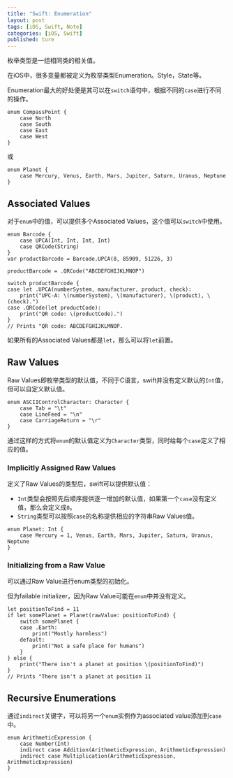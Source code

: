 ```yaml
---
title: "Swift: Enumeration"
layout: post
tags: [iOS, Swift, Note]
categories: [iOS, Swift]
published: ture
---
```


枚举类型是一组相同类的相关值。

在iOS中，很多变量都被定义为枚举类型Enumeration。Style，State等。

Enumeration最大的好处便是其可以在`switch`语句中，根据不同的`case`进行不同的操作。

```
enum CompassPoint {
    case North
    case South
    case East
    case West
} 
```

或

```
enum Planet {
    case Mercury, Venus, Earth, Mars, Jupiter, Saturn, Uranus, Neptune
}
```


## Associated Values

对于`enum`中的值，可以提供多个Associated Values，这个值可以`switch`中使用。

```
enum Barcode {
    case UPCA(Int, Int, Int, Int)
    case QRCode(String)
}
var productBarcode = Barcode.UPCA(8, 85909, 51226, 3)

productBarcode = .QRCode("ABCDEFGHIJKLMNOP")
 
switch productBarcode {
case let .UPCA(numberSystem, manufacturer, product, check):
    print("UPC-A: \(numberSystem), \(manufacturer), \(product), \(check).")
case .QRCode(let productCode):
    print("QR code: \(productCode).")
}
// Prints "QR code: ABCDEFGHIJKLMNOP.
```

如果所有的Associated Values都是`let`，那么可以将`let`前置。

## Raw Values

Raw Values即枚举类型的默认值，不同于C语言，swift并没有定义默认的`Int`值，但可以自定义默认值。

```
enum ASCIIControlCharacter: Character {
    case Tab = "\t"
    case LineFeed = "\n"
    case CarriageReturn = "\r"
}
```

通过这样的方式将`enum`的默认值定义为`Character`类型，同时给每个`case`定义了相应的值。

### Implicitly Assigned Raw Values

定义了Raw Values的类型后，swift可以提供默认值：

*  `Int`类型会按照先后顺序提供逐一增加的默认值，如果第一个`case`没有定义值，那么会定义成`0`。
*  `String`类型可以按照`case`的名称提供相应的字符串Raw Values值。

```
enum Planet: Int {
    case Mercury = 1, Venus, Earth, Mars, Jupiter, Saturn, Uranus, Neptune
}
```


### Initializing from a Raw Value

可以通过Raw Value进行enum类型的初始化。

但为failable initializer，因为Raw Value可能在`enum`中并没有定义。

```
let positionToFind = 11
if let somePlanet = Planet(rawValue: positionToFind) {
    switch somePlanet {
    case .Earth:
        print("Mostly harmless")
    default:
        print("Not a safe place for humans")
    }
} else {
    print("There isn't a planet at position \(positionToFind)")
}
// Prints "There isn't a planet at position 11
```

## Recursive Enumerations

通过`indirect`关键字，可以将另一个`enum`实例作为associated value添加到`case`中。

```
enum ArithmeticExpression {
    case Number(Int)
    indirect case Addition(ArithmeticExpression, ArithmeticExpression)
    indirect case Multiplication(ArithmeticExpression, ArithmeticExpression)
}
```
